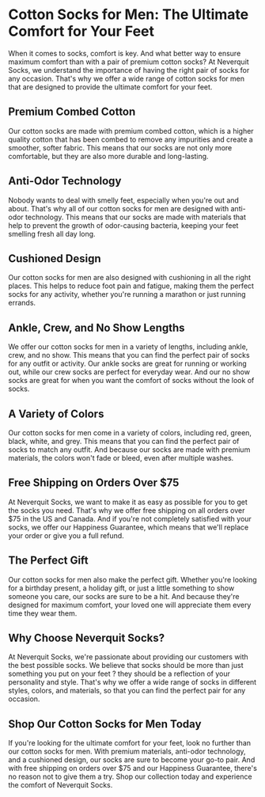 # Cotton Socks for Men: The Ultimate Comfort for Your Feet

When it comes to socks, comfort is key. And what better way to ensure maximum comfort than with a pair of premium cotton socks? At Neverquit Socks, we understand the importance of having the right pair of socks for any occasion. That's why we offer a wide range of cotton socks for men that are designed to provide the ultimate comfort for your feet.

## Premium Combed Cotton

Our cotton socks are made with premium combed cotton, which is a higher quality cotton that has been combed to remove any impurities and create a smoother, softer fabric. This means that our socks are not only more comfortable, but they are also more durable and long-lasting.

## Anti-Odor Technology

Nobody wants to deal with smelly feet, especially when you're out and about. That's why all of our cotton socks for men are designed with anti-odor technology. This means that our socks are made with materials that help to prevent the growth of odor-causing bacteria, keeping your feet smelling fresh all day long.

## Cushioned Design

Our cotton socks for men are also designed with cushioning in all the right places. This helps to reduce foot pain and fatigue, making them the perfect socks for any activity, whether you're running a marathon or just running errands.

## Ankle, Crew, and No Show Lengths

We offer our cotton socks for men in a variety of lengths, including ankle, crew, and no show. This means that you can find the perfect pair of socks for any outfit or activity. Our ankle socks are great for running or working out, while our crew socks are perfect for everyday wear. And our no show socks are great for when you want the comfort of socks without the look of socks.

## A Variety of Colors

Our cotton socks for men come in a variety of colors, including red, green, black, white, and grey. This means that you can find the perfect pair of socks to match any outfit. And because our socks are made with premium materials, the colors won't fade or bleed, even after multiple washes.

## Free Shipping on Orders Over $75

At Neverquit Socks, we want to make it as easy as possible for you to get the socks you need. That's why we offer free shipping on all orders over $75 in the US and Canada. And if you're not completely satisfied with your socks, we offer our Happiness Guarantee, which means that we'll replace your order or give you a full refund.

## The Perfect Gift

Our cotton socks for men also make the perfect gift. Whether you're looking for a birthday present, a holiday gift, or just a little something to show someone you care, our socks are sure to be a hit. And because they're designed for maximum comfort, your loved one will appreciate them every time they wear them.

## Why Choose Neverquit Socks?

At Neverquit Socks, we're passionate about providing our customers with the best possible socks. We believe that socks should be more than just something you put on your feet ? they should be a reflection of your personality and style. That's why we offer a wide range of socks in different styles, colors, and materials, so that you can find the perfect pair for any occasion.

## Shop Our Cotton Socks for Men Today

If you're looking for the ultimate comfort for your feet, look no further than our cotton socks for men. With premium materials, anti-odor technology, and a cushioned design, our socks are sure to become your go-to pair. And with free shipping on orders over $75 and our Happiness Guarantee, there's no reason not to give them a try. Shop our collection today and experience the comfort of Neverquit Socks.